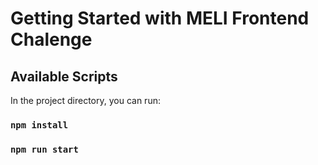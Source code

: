 # Getting Started with MELI Frontend Chalenge

## Available Scripts

In the project directory, you can run:

### `npm install`
### `npm run start`